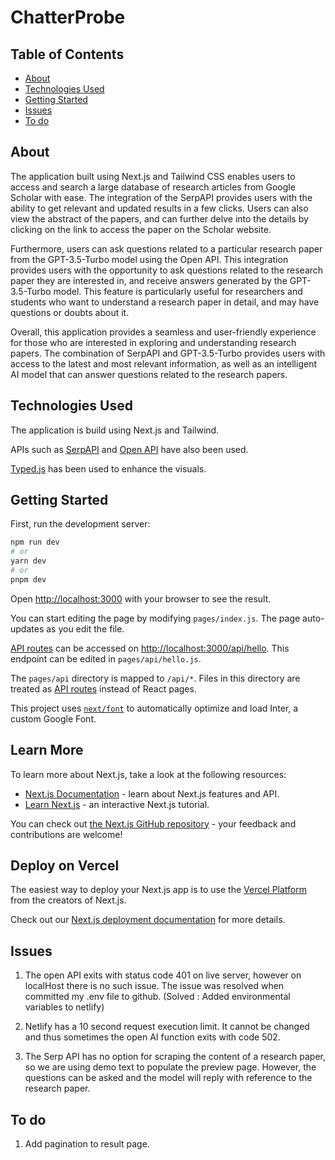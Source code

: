 # ChatterProbe

## Table of Contents
+ [About](#about)
+ [Technologies Used](#techs_used)
+ [Getting Started](#getting_started)
+ [Issues](#issues)
+ [To do](#to-do)

## About <a name = "about"></a>
The application built using Next.js and Tailwind CSS enables users to access and search a large database of research articles from Google Scholar with ease. The integration of the SerpAPI provides users with the ability to get relevant and updated results in a few clicks. Users can also view the abstract of the papers, and can further delve into the details by clicking on the link to access the paper on the Scholar website.

Furthermore, users can ask questions related to a particular research paper from the GPT-3.5-Turbo model using the Open API. This integration provides users with the opportunity to ask questions related to the research paper they are interested in, and receive answers generated by the GPT-3.5-Turbo model. This feature is particularly useful for researchers and students who want to understand a research paper in detail, and may have questions or doubts about it.

Overall, this application provides a seamless and user-friendly experience for those who are interested in exploring and understanding research papers. The combination of SerpAPI and GPT-3.5-Turbo provides users with access to the latest and most relevant information, as well as an intelligent AI model that can answer questions related to the research papers.

## Technologies Used <a name = "techs_used"></a>
The application is build using Next.js and Tailwind.

APIs such as [SerpAPI](https://www.npmjs.com/package/google-search-results-nodejs)  and [Open API](https://www.npmjs.com/package/openapi) have also been used.

[Typed.js](https://mattboldt.com/demos/typed-js/) has been used to enhance the visuals.

## Getting Started <a name = "getting_started"></a>
First, run the development server:

```bash
npm run dev
# or
yarn dev
# or
pnpm dev
```

Open [http://localhost:3000](http://localhost:3000) with your browser to see the result.

You can start editing the page by modifying `pages/index.js`. The page auto-updates as you edit the file.

[API routes](https://nextjs.org/docs/api-routes/introduction) can be accessed on [http://localhost:3000/api/hello](http://localhost:3000/api/hello). This endpoint can be edited in `pages/api/hello.js`.

The `pages/api` directory is mapped to `/api/*`. Files in this directory are treated as [API routes](https://nextjs.org/docs/api-routes/introduction) instead of React pages.

This project uses [`next/font`](https://nextjs.org/docs/basic-features/font-optimization) to automatically optimize and load Inter, a custom Google Font.

## Learn More

To learn more about Next.js, take a look at the following resources:

- [Next.js Documentation](https://nextjs.org/docs) - learn about Next.js features and API.
- [Learn Next.js](https://nextjs.org/learn) - an interactive Next.js tutorial.

You can check out [the Next.js GitHub repository](https://github.com/vercel/next.js/) - your feedback and contributions are welcome!

## Deploy on Vercel

The easiest way to deploy your Next.js app is to use the [Vercel Platform](https://vercel.com/new?utm_medium=default-template&filter=next.js&utm_source=create-next-app&utm_campaign=create-next-app-readme) from the creators of Next.js.

Check out our [Next.js deployment documentation](https://nextjs.org/docs/deployment) for more details.

## Issues <a name = "issues"></a>

1. The open API exits with status code 401 on live server, however on localHost there is no such issue. The issue was resolved when committed my .env file to github. (Solved : Added environmental variables to netlify)

2. Netlify has a 10 second request execution limit. It cannot be changed and thus sometimes the open AI function exits with code 502.

3. The Serp API has no option for scraping the content of a research paper, so we are using demo text to populate the preview page. However, the questions can be asked and the model will reply with reference to the research paper.

## To do <a name = "to-do"></a>

1. Add pagination to result page.